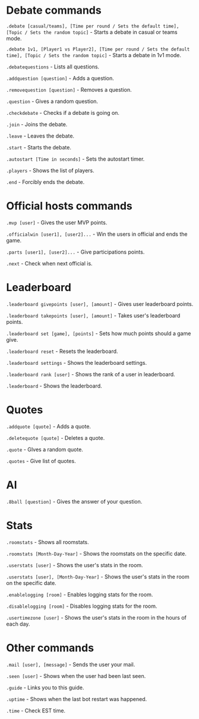 # Debate commands
`.debate [casual/teams], [Time per round / Sets the default time], [Topic / Sets the random topic]` - Starts a debate in casual or teams mode.

`.debate 1v1, [Player1 vs Player2], [Time per round / Sets the default time], [Topic / Sets the random topic]` -  Starts a debate in 1v1 mode.

`.debatequestions` - Lists all questions.

`.addquestion [question]` - Adds a question.

`.removequestion [question]` - Removes a question.

`.question` - Gives a random question.

`.checkdebate` - Checks if a debate is going on.

`.join` - Joins the debate.

`.leave` - Leaves the debate.

`.start` - Starts the debate.

`.autostart [Time in seconds]` - Sets the autostart timer.

`.players` - Shows the list of players.

`.end` - Forcibly ends the debate.

# Official hosts commands
`.mvp [user]` - Gives the user MVP points.

`.officialwin [user1], [user2]...` - Win the users in official and ends the game.

`.parts [user1], [user2]...` - Give participations points.

`.next` - Check when next official is.

# Leaderboard 
`.leaderboard givepoints [user], [amount]` - Gives user leaderboard points.

`.leaderboard takepoints [user], [amount]` - Takes user's leaderboard points.

`.leaderboard set [game], [points]` - Sets how much points should a game give.

`.leaderboard reset` - Resets the leaderboard.

`.leaderboard settings` - Shows the leaderboard settings.

`.leaderboard rank [user]` - Shows the rank of a user in leaderboard.

`.leaderboard` - Shows the leaderboard.

# Quotes 
`.addquote [quote]` - Adds a quote.

`.deletequote [quote]` - Deletes a quote.

`.quote` - GIves a random quote.

`.quotes` - Give list of quotes.

# AI 
`.8ball [question]` - Gives the answer of your question.

# Stats
`.roomstats` - Shows all roomstats.

`.roomstats [Month-Day-Year]` - Shows the roomstats on the specific date.

`.userstats [user]` - Shows the user's stats in the room.

`.userstats [user], [Month-Day-Year]` - Shows the user's stats in the room on the specific date.

`.enablelogging [room]` - Enables logging stats for the room.

`.disablelogging [room]` - Disables logging stats for the room.

`.usertimezone [user]` - Shows the user's stats in the room in the hours of each day.

# Other commands
`.mail [user], [message]` - Sends the user your mail.

`.seen [user]` - Shows when the user had been last seen.

`.guide` - Links you to this guide.

`.uptime` - Shows when the last bot restart was happened.

 `.time` - Check EST time.
